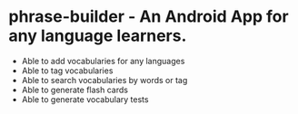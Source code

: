 # phrase-builder - An Android App for any language learners.
 - Able to add vocabularies for any languages
 - Able to tag vocabularies
 - Able to search vocabularies by words or tag
 - Able to generate flash cards
 - Able to generate vocabulary tests
 
